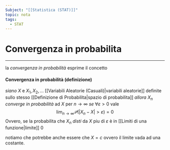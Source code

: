 ```yaml
---
Subject: "[[Statistica (STAT)]]"
topic: nota
tags:
  - STAT
---
```

# Convergenza in probabilita
---
la _convergenza in probabilità_ esprime il concetto 

#### Convergenza in probabilità (definizione)
_siano_ $X$ e $X_{1},X_{2},\dots$ [[Variabili Aleatorie (Casuali)|variabili aleatorie]] definite sullo stesso [[Definizione di Probabilita|spazio di probabilita]] 
_allora_ $X_{n}$ _converge in probabilità_ ad $X$ per $n \to \infty$ 
_se_  $\forall  \varepsilon > 0$  vale $$\lim_{ n \to \infty } \mathcal{P}(|X_{n}-X| >\varepsilon )=0$$Ovvero, se la probabilita che $X_{n}$ _disti_ da $X$ piu di $\varepsilon$ è in [[Limiti di una funzione|limite]] $0$

notiamo che potrebbe anche essere che $X=c$ ovvero il limite vada ad una costante.



